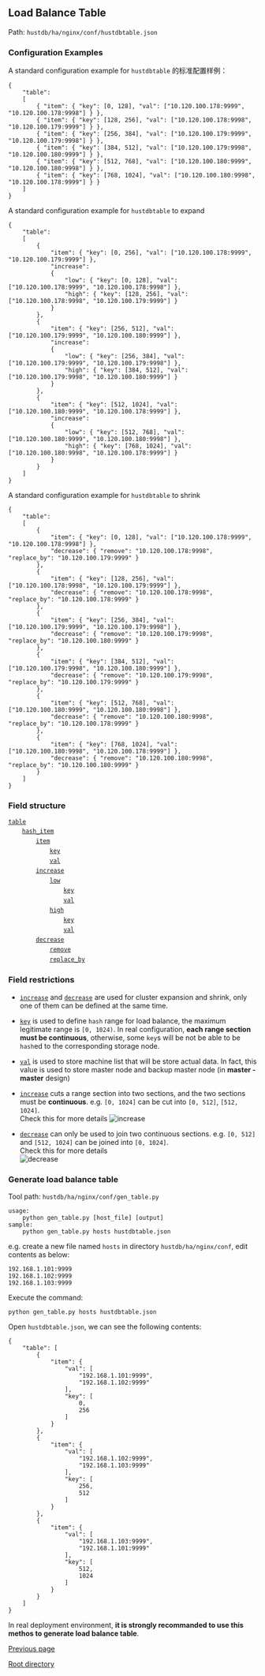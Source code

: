 Load Balance Table
--

Path: `hustdb/ha/nginx/conf/hustdbtable.json`

### Configuration Examples ###

A standard configuration example for `hustdbtable` 的标准配置样例：

    {
        "table":
        [
            { "item": { "key": [0, 128], "val": ["10.120.100.178:9999", "10.120.100.178:9998"] } },
            { "item": { "key": [128, 256], "val": ["10.120.100.178:9998", "10.120.100.179:9999"] } },
            { "item": { "key": [256, 384], "val": ["10.120.100.179:9999", "10.120.100.179:9998"] } },
            { "item": { "key": [384, 512], "val": ["10.120.100.179:9998", "10.120.100.180:9999"] } },
            { "item": { "key": [512, 768], "val": ["10.120.100.180:9999", "10.120.100.180:9998"] } },
            { "item": { "key": [768, 1024], "val": ["10.120.100.180:9998", "10.120.100.178:9999"] } }
        ]
    }

A standard configuration example for `hustdbtable` to expand

    {
        "table":
        [
            {
                "item": { "key": [0, 256], "val": ["10.120.100.178:9999", "10.120.100.179:9999"] },
                "increase":
                {
                    "low": { "key": [0, 128], "val": ["10.120.100.178:9999", "10.120.100.178:9998"] },
                    "high": { "key": [128, 256], "val": ["10.120.100.178:9998", "10.120.100.179:9999"] }
                }
            },
            {
                "item": { "key": [256, 512], "val": ["10.120.100.179:9999", "10.120.100.180:9999"] },
                "increase":
                {
                    "low": { "key": [256, 384], "val": ["10.120.100.179:9999", "10.120.100.179:9998"] },
                    "high": { "key": [384, 512], "val": ["10.120.100.179:9998", "10.120.100.180:9999"] }
                }
            },
            {
                "item": { "key": [512, 1024], "val": ["10.120.100.180:9999", "10.120.100.178:9999"] },
                "increase":
                {
                    "low": { "key": [512, 768], "val": ["10.120.100.180:9999", "10.120.100.180:9998"] },
                    "high": { "key": [768, 1024], "val": ["10.120.100.180:9998", "10.120.100.178:9999"] }
                }
            }
        ]
    }

A standard configuration example for `hustdbtable` to shrink


    {
        "table":
        [
            {
                "item": { "key": [0, 128], "val": ["10.120.100.178:9999", "10.120.100.178:9998"] },
                "decrease": { "remove": "10.120.100.178:9998", "replace_by": "10.120.100.179:9999" }
            },
            {
                "item": { "key": [128, 256], "val": ["10.120.100.178:9998", "10.120.100.179:9999"] },
                "decrease": { "remove": "10.120.100.178:9998", "replace_by": "10.120.100.178:9999" }
            },
            {
                "item": { "key": [256, 384], "val": ["10.120.100.179:9999", "10.120.100.179:9998"] },
                "decrease": { "remove": "10.120.100.179:9998", "replace_by": "10.120.100.180:9999" }
            },
            {
                "item": { "key": [384, 512], "val": ["10.120.100.179:9998", "10.120.100.180:9999"] },
                "decrease": { "remove": "10.120.100.179:9998", "replace_by": "10.120.100.179:9999" }
            },
            {
                "item": { "key": [512, 768], "val": ["10.120.100.180:9999", "10.120.100.180:9998"] },
                "decrease": { "remove": "10.120.100.180:9998", "replace_by": "10.120.100.178:9999" }
            },
            {
                "item": { "key": [768, 1024], "val": ["10.120.100.180:9998", "10.120.100.178:9999"] },
                "decrease": { "remove": "10.120.100.180:9998", "replace_by": "10.120.100.180:9999" }
            }
        ]
    }
    
### Field structure ###

[`table`](table/table.md)   
　　[`hash_item`](table/hash_item.md)  
　　　　[`item`](table/item.md)  
　　　　　　[`key`](table/key.md)  
　　　　　　[`val`](table/val.md)  
　　　　[`increase`](table/increase.md)  
　　　　　　[`low`](table/low.md)  
　　　　　　　　[`key`](table/key.md)  
　　　　　　　　[`val`](table/val.md)  
　　　　　　[`high`](table/high.md)  
　　　　　　　　[`key`](table/key.md)  
　　　　　　　　[`val`](table/val.md)  
　　　　[`decrease`](table/decrease.md)  
　　　　　　[`remove`](table/remove.md)  
　　　　　　[`replace_by`](table/replace_by.md)  

### Field restrictions ###

* [`increase`](table/increase.md) and [`decrease`](table/decrease.md) are used for cluster expansion and shrink, only one of them can be defined at the same time.

* [`key`](table/key.md) is used to define `hash` range for load balance, the maximum legitimate range is `[0, 1024)`. In real configuration, **each range section must be continuous**, otherwise, some `key`s will be not be able to be `hash`ed to the corresponding storage node.

* [`val`](table/val.md) is used to store machine list that will be store actual data. In fact, this value is used to store master node and backup master node (in **master - master** design)

* [`increase`](table/increase.md) cuts a range section into two sections, and the two sections must be **continuous**. e.g. `[0, 1024]` can be cut into `[0, 512]`, `[512, 1024]`.  
Check this for more details 
![increase](../../../res/increase.png)

* [`decrease`](table/decrease.md) can only be used to join two continuous sections. e.g. `[0, 512]` and `[512, 1024]` can be joined into `[0, 1024]`.   
Check this for more details  
![decrease](../../../res/decrease.png)

### Generate load balance table ###

Tool path: `hustdb/ha/nginx/conf/gen_table.py`

    usage:
        python gen_table.py [host_file] [output]
    sample:
        python gen_table.py hosts hustdbtable.json  
e.g. create a new file named `hosts` in directory `hustdb/ha/nginx/conf`, edit contents as below:

    192.168.1.101:9999
    192.168.1.102:9999
    192.168.1.103:9999  
Execute the command:

    python gen_table.py hosts hustdbtable.json
Open `hustdbtable.json`, we can see the following contents:
    
    {
        "table": [
            {
                "item": {
                    "val": [
                        "192.168.1.101:9999", 
                        "192.168.1.102:9999"
                    ], 
                    "key": [
                        0, 
                        256
                    ]
                }
            }, 
            {
                "item": {
                    "val": [
                        "192.168.1.102:9999", 
                        "192.168.1.103:9999"
                    ], 
                    "key": [
                        256, 
                        512
                    ]
                }
            }, 
            {
                "item": {
                    "val": [
                        "192.168.1.103:9999", 
                        "192.168.1.101:9999"
                    ], 
                    "key": [
                        512, 
                        1024
                    ]
                }
            }
        ]
    }

In real deployment environment, **it is strongly recommanded to use this methos to generate load balance table**.

[Previous page](conf.md)

[Root directory](../../index.md)